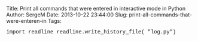 Title: Print all commands that were entered in interactive mode in Python
Author: SergeM
Date: 2013-10-22 23:44:00
Slug: print-all-commands-that-were-enteren-in
Tags: 

<div dir="ltr" style="text-align: left;" trbidi="on"><span style="font-family: Courier New, Courier, monospace;">import readline
readline.write_history_file( "log.py")</span></div>